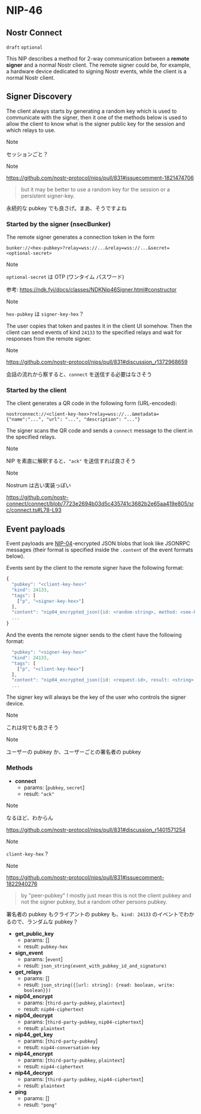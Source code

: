 NIP-46
======

Nostr Connect
-------------

`draft` `optional`

This NIP describes a method for 2-way communication between a **remote signer** and a normal Nostr client. The remote signer could be, for example, a hardware device dedicated to signing Nostr events, while the client is a normal Nostr client.

## Signer Discovery

The client always starts by generating a random key which is used to communicate with the signer, then it one of the methods below is used to allow the client to know what is the signer public key for the session and which relays to use.

> [!NOTE]  
> セッションごと？

> [!NOTE]  
> https://github.com/nostr-protocol/nips/pull/831#issuecomment-1821474706
> 
> > but it may be better to use a random key for the session or a persistent signer-key.
> 
> 永続的な pubkey でも良さげ。まあ、そうですよね

### Started by the signer (nsecBunker)

The remote signer generates a connection token in the form

```
bunker://<hex-pubkey>?relay=wss://...&relay=wss://...&secret=<optional-secret>
```

> [!NOTE]  
> `optional-secret` は OTP (ワンタイム パスワード)
> 
> 参考: https://ndk.fyi/docs/classes/NDKNip46Signer.html#constructor

> [!NOTE]  
> `hex-pubkey` は `signer-key-hex`？

The user copies that token and pastes it in the client UI somehow. Then the client can send events of kind `24133` to the specified relays and wait for responses from the remote signer.

> [!NOTE]  
> https://github.com/nostr-protocol/nips/pull/831#discussion_r1372968659
> 
> 会話の流れから察すると、`connect` を送信する必要はなさそう

### Started by the client

The client generates a QR code in the following form (URL-encoded):

```
nostrconnect://<client-key-hex>?relay=wss://...&metadata={"name":"...", "url": "...", "description": "..."}
```

The signer scans the QR code and sends a `connect` message to the client in the specified relays.

> [!NOTE]  
> NIP を素直に解釈すると、`"ack"` を送信すれば良さそう

> [!NOTE]  
> Nostrum は古い実装っぽい
> 
> https://github.com/nostr-connect/connect/blob/7723e2694b03d5c435741c3682b2e65aa419e805/src/connect.ts#L78-L93

## Event payloads

Event payloads are [NIP-04](04.md)-encrypted JSON blobs that look like JSONRPC messages (their format is specified inside the `.content` of the event formats below).

Events sent by the client to the remote signer have the following format:

```js
{
  "pubkey": "<client-key-hex>"
  "kind": 24133,
  "tags": [
    ["p", "<signer-key-hex>"]
  ],
  "content": "nip04_encrypted_json({id: <random-string>, method: <see-below>, params: [array_of_strings]})",
  ...
}
```

And the events the remote signer sends to the client have the following format:

```js
  "pubkey": "<signer-key-hex>"
  "kind": 24133,
  "tags": [
    ["p", "<client-key-hex>"]
  ],
  "content": "nip04_encrypted_json({id: <request-id>, result: <string>, error: <reason-string>})",
  ...
```

The signer key will always be the key of the user who controls the signer device.

> [!NOTE]  
> これは何でも良さそう

> [!NOTE]  
> ユーザーの pubkey か、ユーザーごとの署名者の pubkey

### Methods

- **connect**
  - params: [`pubkey`, `secret`]
  - result: `"ack"`

> [!NOTE]  
> なるほど、わからん
> 
> https://github.com/nostr-protocol/nips/pull/831#discussion_r1401571254

> [!NOTE]  
> `client-key-hex`？

> [!NOTE]  
> https://github.com/nostr-protocol/nips/pull/831#issuecomment-1822940276
> 
> > by "peer-pubkey" I mostly just mean this is not the client pubkey and not the signer pubkey, but a random other persons pubkey.
> 
> 署名者の pubkey もクライアントの pubkey も、`kind: 24133` のイベントでわかるので、ランダムな pubkey？

- **get_public_key**
  - params: []
  - result: `pubkey-hex`
- **sign_event**
  - params: [`event`]
  - result: `json_string(event_with_pubkey_id_and_signature)`
- **get_relays**
  - params: []
  - result: `json_string({[url: string]: {read: boolean, write: boolean}})`
- **nip04_encrypt**
  - params: [`third-party-pubkey`, `plaintext`]
  - result: `nip04-ciphertext`
- **nip04_decrypt**
  - params: [`third-party-pubkey`, `nip04-ciphertext`]
  - result: `plaintext`
- **nip44_get_key**
  - params: [`third-party-pubkey`]
  - result: `nip44-conversation-key`
- **nip44_encrypt**
  - params: [`third-party-pubkey`, `plaintext`]
  - result: `nip44-ciphertext`
- **nip44_decrypt**
  - params: [`third-party-pubkey`, `nip44-ciphertext`]
  - result: `plaintext`
- **ping**
  - params: []
  - result: `"pong"`
